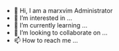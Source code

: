- 👋 Hi, I am a marxvim Administrator
- 👀 I’m interested in ...
- 🌱 I’m currently learning ...
- 💞️ I’m looking to collaborate on ...
- 📫 How to reach me ...

